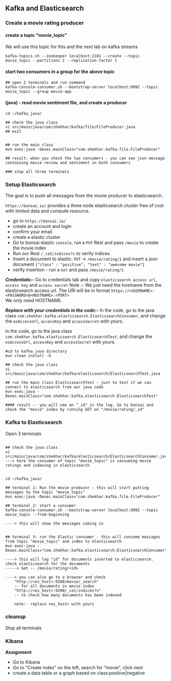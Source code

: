## Kafka and Elasticsearch


### Create a movie rating producer

#### create a topic "movie_topic"

We will use this topic for this and the next lab on kafka streams

```
kafka-topics.sh --zookeeper localhost:2181 --create --topic movie_topic --partitions 2 --replication-factor 1
```

#### start two consumers in a group for the above topic

```
## open 2 terminals and run command
kafka-console-consumer.sh --bootstrap-server localhost:9092 --topic movie_topic --group movie-app
```


#### (java) - read movie sentiment file, and create a producer

```
cd ~/kafka_java/

## check the java class
vi src/main/java/com/shekhar/kafka/file/FileProducer.java
## exit


## run the main class
mvn exec:java -Dexec.mainClass="com.shekhar.kafka.file.FileProducer"

## result: when you check the two consumers - you can see json message containing movie review and sentiment in both consumers

### stop all three terminals
```


### Setup Elasticsearch

The goal is to push all messages from the movie producer to elasticsearch.

`https://bonsai.io/` provides a three node elasticsearch cluster free of cost with limited data and compute resource.

- go to `https://bonsai.io/`
- create an account and login
- confirm your email
- create a elastic cluster
- Go to bonsai elastic `console`, run a `PUT` Rest and pass `/movie` to create the movie index
- Run `Get` Rest `/_cat/indices?v` to verify indices
- Insert a document to elastic: `PUT` -> `/movie/rating/1` and insert a json document `{"class" : "positive", "text" : "awesome movie"}`
- verify insertion - run a `Get` and pass `/movie/rating/1`

<b>*Credentials:-*</b> Go to credentials tab and copy `elasticsearch access url`, `access key` and `access secret` 
Note :- We just need the hostname from the elasticsearch access url. The URl will be in format `https://<USERNAME>:<PASSWORD>@<HOSTNAME>:<PORT>` <br>
We only need HOSTNAME.


<b>*Replace with your credentials in the code:-*</b>
In the code, go to the java class `com.shekhar.kafka.elasticsearch.ElasticsearchConsumer`, and change the `esAccessUrl`, `accessKey` and `accessSecret` with yours.

In the code, go to the java class `com.shekhar.kafka.elasticsearch.ElasticsearchTest`, and change the `esAccessUrl`, `accessKey` and `accessSecret` with yours.


```
#cd to kafka_java directory
mvn clean install -U

## check the java class
vi src/main/java/com/shekhar/kafka/elasticsearch/ElasticsearchTest.java

## run the main class ElasticsearchTest - just to test if we can connect to elasticsearch from our java code
mvn exec:java -Dexec.mainClass="com.shekhar.kafka.elasticsearch.ElasticsearchTest"

#### result -- you will see an "_id" in the log. Go to bonsai and check the "movie" index by running GET on "/movie/rating/_id"
```


### Kafka to Elasticsearch

Open 3 terminals

```

## check the java class
vi src/main/java/com/shekhar/kafka/elasticsearch/ElasticsearchConsumer.java
---> here the consumer of topic "movie_topic" is consuming movie ratings and indexing in elasticsearch


cd ~/kafka_java/

## terminal 1: Run the movie producer - this will start putting messages to the topic "movie_topic"
mvn exec:java -Dexec.mainClass="com.shekhar.kafka.file.FileProducer"

## terminal 2: start a consumer
kafka-console-consumer.sh --bootstrap-server localhost:9092 --topic movie_topic --from-beginning

----> this will show the messages coming in


## terminal 3: run the Elastic consumer - this will consume messages from topic "movie_topic" and index to elasticsearch
mvn exec:java -Dexec.mainClass="com.shekhar.kafka.elasticsearch.ElasticsearchConsumer"

----> this will log "id" for documents inserted to elasticsearch. check elasticsearch for the documents
-----> Get -- /movie/rating/<id>

----> you can also go to a browser and check
	"http://<es_host>:9200/movie/_search"
	-- for all documents in movie index
	"http://<es_host>:9200/_cat/indices?v"
	-- to check how many documents has been indexed
	
	note:- replace <es_host> with yours
```

### cleanup

Stop all terminals


### Kibana

<b>Assignment</b>

- Go to Kibana
- Go to "Create index" on the left, search for "movie", click next
- create a data table or a graph based on class:positive|negative
